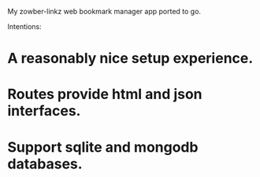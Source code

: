 My zowber-linkz web bookmark manager app ported to go.

Intentions:
# A reasonably nice setup experience.
# Routes provide html and json interfaces.
# Support sqlite and mongodb databases.
